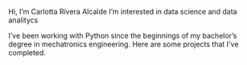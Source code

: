  Hi, I’m Carlotta Rivera Alcalde
 I’m interested in data science and data analitycs

I’ve been working with Python since the beginnings of my bachelor’s degree in mechatronics engineering.
Here are some projects that I've completed.


<!---
CarlottaRA/CarlottaRA is a ✨ special ✨ repository because its `README.md` (this file) appears on your GitHub profile.
You can click the Preview link to take a look at your changes.
--->

